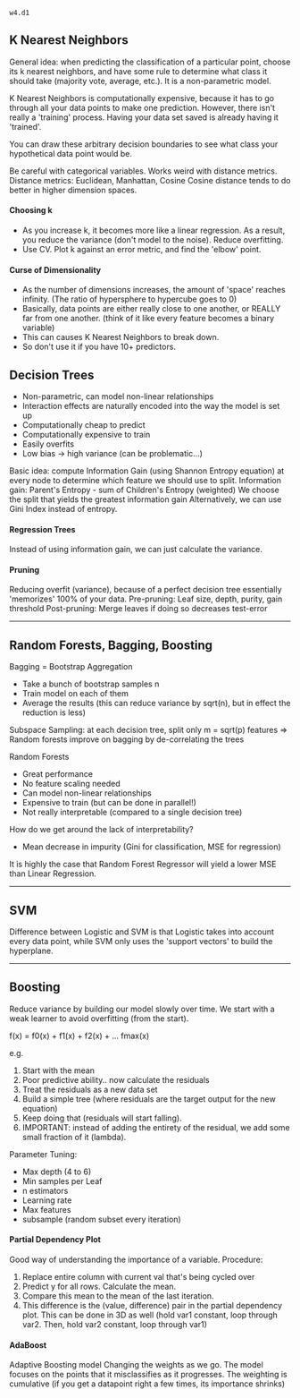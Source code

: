 `w4.d1`
## K Nearest Neighbors

General idea: when predicting the classification of a particular point, choose its k nearest neighbors, and have some rule to determine what class it should take (majority vote, average, etc.).
It is a non-parametric model.

K Nearest Neighbors is computationally expensive, because it has to go through all your data points to make one prediction.
However, there isn't really a 'training' process. Having your data set saved is already having it 'trained'.

You can draw these arbitrary decision boundaries to see what class your hypothetical data point would be.

Be careful with categorical variables. Works weird with distance metrics.
Distance metrics: Euclidean, Manhattan, Cosine
Cosine distance tends to do better in higher dimension spaces.

#### Choosing k
- As you increase k, it becomes more like a linear regression. As a result, you reduce the variance (don't model to the noise). Reduce overfitting.
- Use CV. Plot k against an error metric, and find the 'elbow' point.

#### Curse of Dimensionality
- As the number of dimensions increases, the amount of 'space' reaches infinity. (The ratio of hypersphere to hypercube goes to 0)
- Basically, data points are either really close to one another, or REALLY far from one another. (think of it like every feature becomes a binary variable)
- This can causes K Nearest Neighbors to break down.
- So don't use it if you have 10+ predictors.

## Decision Trees
- Non-parametric, can model non-linear relationships
- Interaction effects are naturally encoded into the way the model is set up
- Computationally cheap to predict
- Computationally expensive to train
- Easily overfits
- Low bias -> high variance (can be problematic...)

Basic idea: compute Information Gain (using Shannon Entropy equation) at every node to determine which feature we should use to split.
Information gain: Parent's Entropy - sum of Children's Entropy (weighted)
We choose the split that yields the greatest information gain
Alternatively, we can use Gini Index instead of entropy.

#### Regression Trees
Instead of using information gain, we can just calculate the variance.

#### Pruning
Reducing overfit (variance), because of a perfect decision tree essentially 'memorizes' 100% of your data.
Pre-pruning: Leaf size, depth, purity, gain threshold
Post-pruning: Merge leaves if doing so decreases test-error

----------

## Random Forests, Bagging, Boosting

Bagging = Bootstrap Aggregation
- Take a bunch of bootstrap samples n
- Train model on each of them
- Average the results (this can reduce variance by sqrt(n), but in effect the reduction is less)

Subspace Sampling: at each decision tree, split only m = sqrt(p) features
=> Random forests improve on bagging by de-correlating the trees

Random Forests
- Great performance
- No feature scaling needed
- Can model non-linear relationships
- Expensive to train (but can be done in parallel!)
- Not really interpretable (compared to a single decision tree)

How do we get around the lack of interpretability?
- Mean decrease in impurity (Gini for classification, MSE for regression)

It is highly the case that Random Forest Regressor will yield a lower MSE than Linear Regression.

----------

## SVM
Difference between Logistic and SVM is that Logistic takes into account every data point, while SVM only uses the 'support vectors' to build the hyperplane.

----------

## Boosting

Reduce variance by building our model slowly over time.
We start with a weak learner to avoid overfitting (from the start).

f(x) = f0(x) + f1(x) + f2(x) + ... fmax(x)

e.g.
1. Start with the mean
2. Poor predictive ability.. now calculate the residuals
3. Treat the residuals as a new data set
4. Build a simple tree (where residuals are the target output for the new equation)
5. Keep doing that (residuals will start falling).
6. IMPORTANT: instead of adding the entirety of the residual, we add some small fraction of it (lambda).

Parameter Tuning:
- Max depth (4 to 6)
- Min samples per Leaf
- n estimators
- Learning rate
- Max features
- subsample (random subset every iteration)

#### Partial Dependency Plot
Good way of understanding the importance of a variable.
Procedure:
1) Replace entire column with current val that's being cycled over
2) Predict y for all rows. Calculate the mean.
3) Compare this mean to the mean of the last iteration.
4) This difference is the (value, difference) pair in the partial dependency plot.
This can be done in 3D as well (hold var1 constant, loop through var2. Then, hold var2 constant, loop through var1)

#### AdaBoost
Adaptive Boosting model
Changing the weights as we go.
The model focuses on the points that it misclassifies as it progresses.
The weighting is cumulative (if you get a datapoint right a few times, its importance shrinks)
